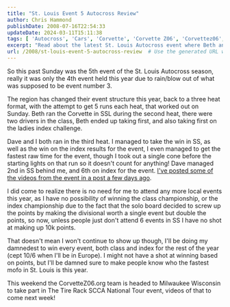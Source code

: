 ```yaml
---
title: "St. Louis Event 5 Autocross Review"
author: Chris Hammond
publishDate: 2008-07-16T22:54:33
updateDate: 2024-03-11T15:11:38
tags: [ 'Autocross', 'Cars', 'Corvette', 'Corvette Z06', 'Corvettez06', 'CorvetteZ06org', 'Video', 'Videos' ]
excerpt: "Read about the latest St. Louis Autocross event where Beth and Dave competed for top spots and fastest times! Coming up: The team heads to Milwaukee for The Tire Rack SCCA National Tour event."
url: /2008/st-louis-event-5-autocross-review  # Use the generated URL with year
---
```

<p>So this past Sunday was the 5th event of the St. Louis Autocross season, really it was only the 4th event held this year due to rain/blow out of what was supposed to be event number 3.</p> <p>The region has changed their event structure this year, back to a three heat format, with the attempt to get 5 runs each heat, that worked out on Sunday. Beth ran the Corvette in SSL during the second heat, there were two drivers in the class, Beth ended up taking first, and also taking first on the ladies index challenge.</p> <p>Dave and I both ran in the third heat. I managed to take the win in SS, as well as the win on the index results for the event, I even managed to get the fastest raw time for the event, though I took out a single cone before the starting lights on that run so it doesn't count for anything! Dave managed 2nd in SS behind me, and 6th on index for the event. <a href="https://www.corvettez06.org/itemlink.aspx?itemId=111">I've posted some of the videos from the event in a post a few days ago</a>.</p> <p>I did come to realize there is no need for me to attend any more local events this year, as I have no possibility of winning the class championship, or the index championship due to the fact that the solo board decided to screw up the points by making the divisional worth a single event but double the points, so now, unless people just don't attend 6 events in SS I have no shot at making up 10k points.</p> <p>That doesn't mean I won't continue to show up though, I'll be doing my damnedest to win every event, both class and index for the rest of the year (cept 10/6 when I'll be in Europe). I might not have a shot at winning based on points, but I'll be damned sure to make people know who the fastest mofo in St. Louis is this year.</p> <p>This weekend the CorvetteZ06.org team is headed to Milwaukee Wisconsin to take part in The Tire Rack SCCA National Tour event, videos of that to come next week!</p>


